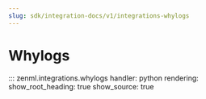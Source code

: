 ```yaml
---
slug: sdk/integration-docs/v1/integrations-whylogs
---
```


# Whylogs

::: zenml.integrations.whylogs
    handler: python
    rendering:
      show_root_heading: true
      show_source: true
